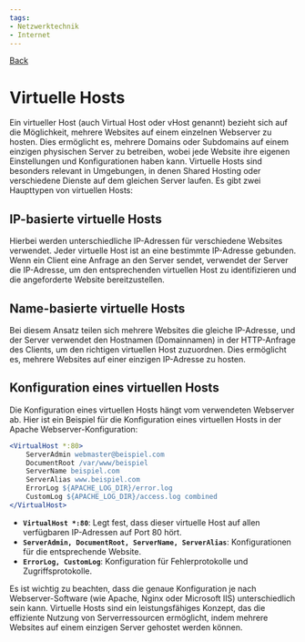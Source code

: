 ```yaml
---
tags:
- Netzwerktechnik
- Internet
---
```

[Back](Uebersicht%20der%20Netzwerktechnik%20Themen.md)
# Virtuelle Hosts
Ein virtueller Host (auch Virtual Host oder vHost genannt) bezieht sich auf die Möglichkeit, mehrere Websites auf einem einzelnen Webserver zu hosten. Dies ermöglicht es, mehrere Domains oder Subdomains auf einem einzigen physischen Server zu betreiben, wobei jede Website ihre eigenen Einstellungen und Konfigurationen haben kann. Virtuelle Hosts sind besonders relevant in Umgebungen, in denen Shared Hosting oder verschiedene Dienste auf dem gleichen Server laufen.
Es gibt zwei Haupttypen von virtuellen Hosts:

## IP-basierte virtuelle Hosts
Hierbei werden unterschiedliche IP-Adressen für verschiedene Websites verwendet. Jeder virtuelle Host ist an eine bestimmte IP-Adresse gebunden. Wenn ein Client eine Anfrage an den Server sendet, verwendet der Server die IP-Adresse, um den entsprechenden virtuellen Host zu identifizieren und die angeforderte Website bereitzustellen.

## Name-basierte virtuelle Hosts
Bei diesem Ansatz teilen sich mehrere Websites die gleiche IP-Adresse, und der Server verwendet den Hostnamen (Domainnamen) in der HTTP-Anfrage des Clients, um den richtigen virtuellen Host zuzuordnen. Dies ermöglicht es, mehrere Websites auf einer einzigen IP-Adresse zu hosten.

## Konfiguration eines virtuellen Hosts
Die Konfiguration eines virtuellen Hosts hängt vom verwendeten Webserver ab. Hier ist ein Beispiel für die Konfiguration eines virtuellen Hosts in der Apache Webserver-Konfiguration:

```apache
<VirtualHost *:80>
    ServerAdmin webmaster@beispiel.com
    DocumentRoot /var/www/beispiel
    ServerName beispiel.com
    ServerAlias www.beispiel.com
    ErrorLog ${APACHE_LOG_DIR}/error.log
    CustomLog ${APACHE_LOG_DIR}/access.log combined
</VirtualHost>
```

- **`VirtualHost *:80`**: Legt fest, dass dieser virtuelle Host auf allen verfügbaren IP-Adressen auf Port 80 hört.
- **`ServerAdmin, DocumentRoot, ServerName, ServerAlias`**: Konfigurationen für die entsprechende Website.
- **`ErrorLog, CustomLog`**: Konfiguration für Fehlerprotokolle und Zugriffsprotokolle.

Es ist wichtig zu beachten, dass die genaue Konfiguration je nach Webserver-Software (wie Apache, Nginx oder Microsoft IIS) unterschiedlich sein kann. Virtuelle Hosts sind ein leistungsfähiges Konzept, das die effiziente Nutzung von Serverressourcen ermöglicht, indem mehrere Websites auf einem einzigen Server gehostet werden können.